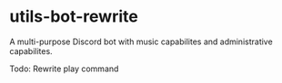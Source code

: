 # utils-bot-rewrite
 A multi-purpose Discord bot with music capabilites and administrative capabilites.

Todo:
Rewrite play command
